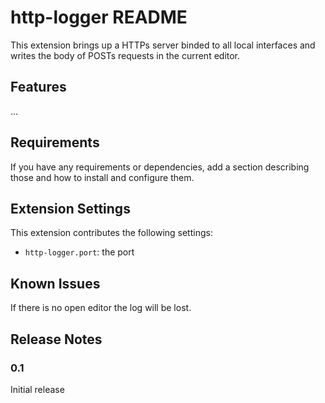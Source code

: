 # http-logger README

This extension brings up a HTTPs server binded to all local interfaces and writes the body of POSTs requests in the current editor.

## Features

...

## Requirements

If you have any requirements or dependencies, add a section describing those and how to install and configure them.

## Extension Settings

This extension contributes the following settings:

* `http-logger.port`: the port

## Known Issues

If there is no open editor the log will be lost.

## Release Notes

### 0.1

Initial release 
